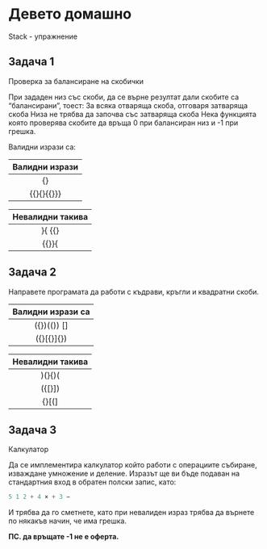 # Девето домашно
Stack - упражнение

## Задача 1
Проверка за балансиране на скобички

При зададен низ със скоби, да се върне резултат дали скобите са “балансирани”, тоест:
За всяка отваряща скоба, отговаря затваряща скоба
Низа не трябва да започва със затваряща скоба
Нека функцията която проверява скобите да връща 0 при балансиран низ и -1 при грешка.

Валидни изрази са:

| Валидни изрази |
| :------------: |
| {}             |
| {{}{}{{}}}     |

| Невалидни такива |
| :--------------: |
| }{ {{}           |
| {{}}{            |

## Задача 2
Направете програмата да работи с къдрави, кръгли и квадратни скоби.

| Валидни изрази са |
| :---------------: |
| ({})(()) []       |
| ({}[{}]{})        |

| Невалидни такива  |
| :---------------: |
| )(}{)(            |
| ({[}])            |
| {}[(]             |

## Задача 3
Калкулатор

Да се имплементира калкулатор който работи с операциите събиране, изваждане умножение и деление. Изразът ще ви бъде подаван на стандартния вход в обратен полски запис, като:

```c++
5 1 2 + 4 × + 3 −
```

И трябва да го сметнете, като при невалиден израз трябва да върнете по някакъв начин, че има грешка.

**ПС. да връщате -1 не е оферта.**
